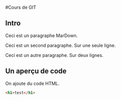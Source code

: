 #Cours de GIT

## Intro

Ceci est un paragraphe MarDown.

Ceci est un second paragraphe.
Sur une seule ligne.

Ceci est un autre paragraphe.
Sur deux lignes.

## Un aperçu de code 

On ajoute du code HTML.

```html
<h1>test</h1>
```
